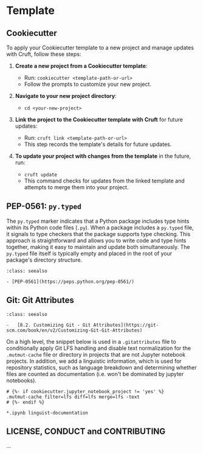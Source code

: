 # Template

## Cookiecutter

To apply your Cookiecutter template to a new project and manage updates with
Cruft, follow these steps:

1. **Create a new project from a Cookiecutter template**:

    - Run: `cookiecutter <template-path-or-url>`
    - Follow the prompts to customize your new project.

2. **Navigate to your new project directory**:

    - `cd <your-new-project>`

3. **Link the project to the Cookiecutter template with Cruft** for future
   updates:

    - Run: `cruft link <template-path-or-url>`
    - This step records the template's details for future updates.

4. **To update your project with changes from the template** in the future, run:
    - `cruft update`
    - This command checks for updates from the linked template and attempts to
      merge them into your project.

## PEP-0561: `py.typed`

The `py.typed` marker indicates that a Python package includes type hints within
its Python code files (`.py`). When a package includes a `py.typed` file, it
signals to type checkers that the package supports type checking. This approach
is straightforward and allows you to write code and type hints together, making
it easy to maintain and update both simultaneously. The `py.typed` file itself
is typically empty and placed in the root of your package's directory structure.

```{admonition} References
:class: seealso

- [PEP-0561](https://peps.python.org/pep-0561/)
```

## Git: Git Attributes

```{admonition} References
:class: seealso

-   [8.2. Customizing Git - Git Attributes](https://git-scm.com/book/en/v2/Customizing-Git-Git-Attributes)
```

On a high level, the snippet below is used in a `.gitattributes` file to
conditionally apply Git LFS handling and disable text normalization for the
`.mutmut-cache` file or directory in projects that are not Jupyter notebook
projects. In addition, we add a linguistic information, which is used for
repository statistics, such as language breakdown and determining whether files
are counted as documentation (i.e. won't be dominated by jupyter notebooks).

```text
# {%- if cookiecutter.jupyter_notebook_project != 'yes' %}
.mutmut-cache filter=lfs diff=lfs merge=lfs -text
# {%- endif %}

*.ipynb linguist-documentation
```

## LICENSE, CONDUCT and CONTRIBUTING

...
